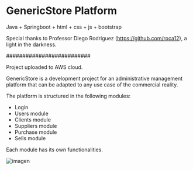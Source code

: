 # GenericStore Platform
 
Java + Springboot + html + css + js + bootstrap

Special thanks to Professor Diego Rodriguez (https://github.com/roca12), a light in the darkness.


##########################

Project uploaded to AWS cloud.


GenericStore is a development project for an administrative management platform that can be adapted to any use case of the commercial reality.

The platform is structured in the following modules:

- Login
- Users module
- Clients module
- Suppliers module
- Purchase module
- Sells module

Each module has its own functionalities.

![imagen](https://user-images.githubusercontent.com/83882464/138945648-9fa25a37-0d97-4490-8a27-d203eb3761ee.png)





